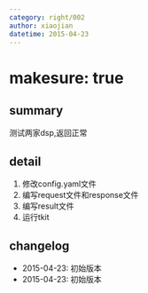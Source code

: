 ```yaml
---
category: right/002
author: xiaojian
datetime: 2015-04-23
---
```


# makesure: true

## summary

测试两家dsp,返回正常

## detail

1. 修改config.yaml文件
2. 编写request文件和response文件
3. 编写result文件
4. 运行tkit

## changelog

- 2015-04-23: 初始版本
- 2015-04-23: 初始版本

